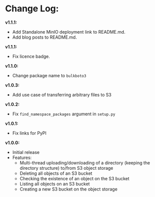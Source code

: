 # Change Log:
**v1.1.1:**
- Add Standalone MinIO deployment link to README.md.
- Add blog posts to README.md.

**v1.1.1:**
- Fix licence badge.

**v1.1.0:**
- Change package name to `bulkboto3`

**v1.0.3:**
- Add use case of transferring arbitrary files to S3

**v1.0.2:**
- Fix `find_namespace_packages` argument in `setup.py`

**v1.0.1:**
- Fix links for PyPI

**v1.0.0:**
- Initial release
- Features:
  - Multi-thread uploading/downloading of a directory (keeping the directory structure) to/from S3 object storage
  - Deleting all objects of an S3 bucket
  - Checking the existence of an object on the S3 bucket
  - Listing all objects on an S3 bucket
  - Creating a new S3 bucket on the object storage